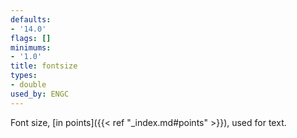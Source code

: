```yaml
---
defaults:
- '14.0'
flags: []
minimums:
- '1.0'
title: fontsize
types:
- double
used_by: ENGC
---
```

Font size, [in points]({{< ref "_index.md#points" >}}), used for text.

